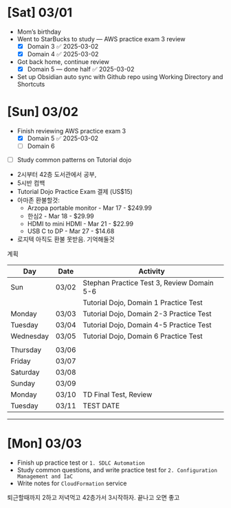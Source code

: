 # [Sat] 03/01
- Mom’s birthday
- Went to StarBucks to study — AWS practice exam 3 review
	- [x] Domain 3 ✅ 2025-03-02
	- [x] Domain 4 ✅ 2025-03-02
- Got back home, continue review
	- [x] Domain 5 — done half ✅ 2025-03-02
- Set up Obsidian auto sync with Github repo using Working Directory and Shortcuts

# [Sun] 03/02
- Finish reviewing AWS practice exam 3
	- [x] Domain 5 ✅ 2025-03-02
	- [ ] Domain 6
 - [ ] Study common patterns on Tutorial dojo

- 2시부터 42층 도서관에서 공부,
- 5시반  컴백
- Tutorial Dojo Practice Exam 결제 (US$15)
- 아마존 환불할것:
	- Arzopa portable monitor - Mar 17 - $249.99
	- 한심2 - Mar 18 - $29.99
	- HDMI to mini HDMI - Mar 21 - $22.99
	- USB C to DP - Mar 27 - $14.68
- 로지텍 아직도 환불 못받음. 기억해둘것

계획

| Day       | Date  | Activity                                   |
| --------- | ----- | ------------------------------------------ |
| Sun       | 03/02 | Stephan Practice Test 3, Review Domain 5-6 |
|           |       | Tutorial Dojo, Domain 1 Practice Test      |
| Monday    | 03/03 | Tutorial Dojo, Domain 2-3 Practice Test    |
| Tuesday   | 03/04 | Tutorial Dojo, Domain 4-5 Practice Test    |
| Wednesday | 03/05 | Tutorial Dojo, Domain 6 Practice Test      |
|           |       |                                            |
| Thursday  | 03/06 |                                            |
| Friday    | 03/07 |                                            |
| Saturday  | 03/08 |                                            |
| Sunday    | 03/09 |                                            |
| Monday    | 03/10 | TD Final Test, Review                      |
| Tuesday   | 03/11 | TEST DATE                                  |




---
# [Mon] 03/03

- Finish up practice test or `1. SDLC Automation`
- Study common questions, and write practice test for `2. Configuration Management and IaC`
- Write notes for `CloudFormation` service


퇴근할때까지 2하고 저녁먹고 42층가서 3시작하자. 끝나고 오면 좋고

